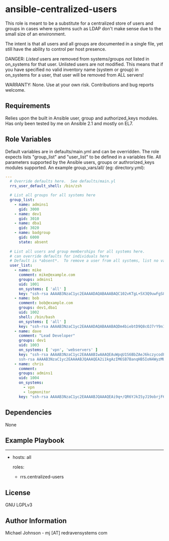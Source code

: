 ansible-centralized-users
=========

This role is meant to be a substitute for a centralized store of users and groups in cases where systems such as LDAP don't make sense due to the small size of an environment.

The intent is that all users and all groups are documented in a single file, yet still have the ability to control per host presence.

DANGER: *Listed* users are removed from systems/groups *not* listed in on_systems for that user.  Unlisted users are not modified.
This means that if you have specified no valid inventory name (system or group) in on_systems for a user, that user will be removed from ALL servers!

WARRANTY: None.  Use at your own risk.  Contributions and bug reports welcome.

Requirements
------------

Relies upon the built in Ansible user, group and authorized_keys modules.  Has only been tested by me on Ansible 2.1 and mostly on EL7.

Role Variables
--------------

Default variables are in defaults/main.yml and can be overridden.  The role expects lists "group_list" and "user_list" to be defined in a variables file.
All parameters supported by the Ansible users, groups or authrorized_keys modules supported. An example group_vars/all/ (eg: directory.yml):
```yaml
---
  # Override defaults here.  See defaults/main.yl
  rrs_user_default_shell: /bin/zsh

  # List all groups for all systems here
  group_list:
    - name: admins1
      gid: 3000
    - name: dev1
      gid: 3010
    - name: dba1
      gid: 3020
    - name: badgroup
      gid: 6000
      state: absent
  
  # List all users and group memberships for all systems here.
  # can override defaults for individuals here
  # Default is *absent*.  To remove a user from all systems, list no valid inventory entries in "on_systems:"
  user_list:
    - name: mike
      comment: mike@example.com
      groups: admins1
      uid: 1001
      on_systems: [ 'all' ]
      key: "ssh-rsa AAAAB3NzaC1yc2EAAAADAQABAAABAQC102vKTgL+5X3Q9uwFgS86zGnCvYQ81T4rNd7i7qUqvN8sT7BFrr4sZLfuUUZ+1kzEvHz2fgBKyzGUfJJcZfR/YMGFhV96PDEMeKTRtORtzXiIQ7vwLcY/+rSUEOJvpQF3p8/vFIoL9pm76fRujRtJEhwMKaIj5TJ1zAzODwyuO1jY8bGxqvlkw2BgB5niuO2XDb+fV0disKpWJks494XawSZLfV7LLB5KHGqKmFfelg1/GlJ+A3IV6F4kUnoWd/iPwBR9vZve5tc6YuTk6M/AfgcR4i+/rNNjK05+ODRoUy/yr/pyDBSfa2DzDVJHx7FEcsDtka9rbRMRbMmIYFqP mike@mj"
    - name: bob
      comment: bob@example.com
      groups: dev1,dba1
      uid: 1002
      shell: /bin/bash
      on_systems: [ 'all' ]
      key: "ssh-rsa AAAAB3NzaC1yc2EAAAADAQABAAABAQDm4biebtD9Q8cOJ7rY9n1cgVWd5wgnwljd9eQ0Kkfv+sEDmPq76N0r/9fyK2RHySayCElPQ/vFNfFYK8zRKsV420k00r7X0UnBQR5nguLugK6URzWsNBnj6mqpSYvRRQUcw92XLPBCt2WuRpBjimHXVyglDKaNEFmviDdpqxa0P03uMhT5CvftlcS0unQgPRr7GZq0crnenURNhqM0HlU2YasifrCIp0EHAbGa/bDhKafTStWypexgeniXiG962dAW1Tq8Z+DnFqXhQa9lPvEKuKPq+EUYuMR1Rq7q3nLyrPGdWGsR+DVognz2Y/tRiFagyYyIM/ke5HkZ/1IYZ3On me@local"  
    - name: dave
      comment: "Lead Developer"
      groups: dev1
      uid: 1003
      on_systems: [ 'vpn', 'webservers' ]
      key: "ssh-rsa AAAAB3NzaC1yc2EAAAABIwAAAQEAuWpqU1S6BbZAeJ6kczycodFDKevUrs3ky1BTwonzeniPpm30j/gM5TUm0ZMIdyH4LLEHdQosK8unWNtnVUSmJX89LUCjfiIO5iT8KQw/R5CIQ7LOC34lnpaSFK0uRqSA5NqOd0SJxLcHt21ynGXEYHiEOOSXLCuWXomz0sTzcShBgvQoCRs3h5JaCXkBFoVnJV190TrFcyGoSL07KOQJ6HL+zoq+qUxMwJdshWqc/hIlyJ24AYFKgaXeqtqJpkamQtJZWi6aug50i69QdElAgHPP2jUp5EpBjDPR0BqUrJUZEovpNWDk6KbVGvPJFMZQG5q79KCSUYlb4JR54fsxMw== cygwin-key
      ssh-rsa AAAAB3NzaC1yc2EAAAABJQAAAQEA2i1kgAzIM6SB7BanqHB5IoN4WyzMUtzau/x7Ctjy79or/Arr5EaDsish4L3U+m/Du81Rw8l4L6XV/Fi7MaeItFwP3jrtg8Lb07fb+dpK6JQ4VdicR8hnIk6ibWvEShh5LBxeSTismvDSsecVQtHDSfGv/e3FqgxPJMBDxZjJ1Y5TM+gQMYlj/ls395QrPkRqqMWRwR1zxXkrBo10IfBT7YmRakSsfBobaJS5Nm8rDy6SrWcJ3VkGPMLPRi8ht1hQ1/3tvaTqnbGAkbpIOgWb7C/03o/4cdcmCVbTk6n9mVW8XN8Ef8H4wu5JUgkzxz4VVK3G/nBd/3ydOVCCJaE8hw== putty/PC"
    - name: chris
      comment: 
      groups: admins1
      uid: 1004
      on_systems: 
        - vpn
        - logmonitor
      key: "ssh-rsa AAAAB3NzaC1yc2EAAAABJQAAAQEAi9q+/QR6YJkISyJ19obrjF6gu7eTrY70vU2AnJbMt7Huo0bJVRsnu5cPDdA0wHmCBaImxD4D4XO4O+pAJ889R54fvcQzwTdWOPornyzN5rpccZmPb/tsr+/k7HT5lStl1kHL53AWmkCyS1GEGZNYY4P3GDBBXHjGaPt/YQ5/eME1EQce2j+AxLuHdLBawlylg2lCgkGTOdob4YAuggLPu02/6qm/XevSHoxuTBqUJcRqv7JAG68+vqIEGKc/pUgVuVFDabJmrESjQMTsmWgONHxgi8wpn+m5CqMPzlNBOqn97t2BBjbMjqVIEcBBCI1iyz3tAGkL0tieBSATR9n7/w== rsa-key-20161205"
```

Dependencies
------------

None

Example Playbook
----------------

---

- hosts: all

  roles:
  - rrs.centralized-users



License
-------

GNU LGPLv3

Author Information
------------------

Michael Johnson - mj \[AT\] redravensystems com
